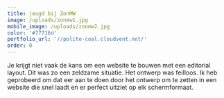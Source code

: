 ```yaml
---
title: jeugd bij ZonMW
image: /uploads/zonmw1.jpg
mobile_image: /uploads/zonmw2.jpg
color: '#77716d'
portfolio_url: '//polite-coal.cloudvent.net/'
order: 0
---
```


Je krijgt niet vaak de kans om een website te bouwen met een editorial layout. Dit was zo een zeldzame situatie. Het ontwerp was feilloos. Ik heb geprobeerd om dat eer aan te doen door het ontwerp om te zetten in een website die snel laadt en er perfect uitziet op elk schermformaat.